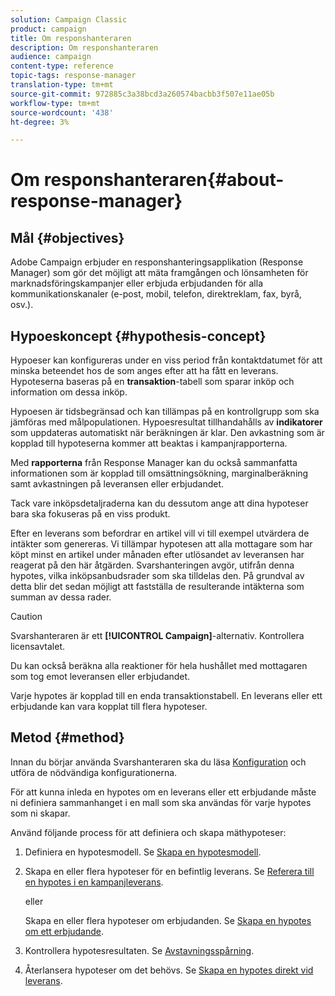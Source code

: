 ```yaml
---
solution: Campaign Classic
product: campaign
title: Om responshanteraren
description: Om responshanteraren
audience: campaign
content-type: reference
topic-tags: response-manager
translation-type: tm+mt
source-git-commit: 972885c3a38bcd3a260574bacbb3f507e11ae05b
workflow-type: tm+mt
source-wordcount: '438'
ht-degree: 3%

---
```



# Om responshanteraren{#about-response-manager}

## Mål {#objectives}

Adobe Campaign erbjuder en responshanteringsapplikation (Response Manager) som gör det möjligt att mäta framgången och lönsamheten för marknadsföringskampanjer eller erbjuda erbjudanden för alla kommunikationskanaler (e-post, mobil, telefon, direktreklam, fax, byrå, osv.).

## Hypoeskoncept {#hypothesis-concept}

Hypoeser kan konfigureras under en viss period från kontaktdatumet för att minska beteendet hos de som anges efter att ha fått en leverans. Hypoteserna baseras på en **transaktion**-tabell som sparar inköp och information om dessa inköp.

Hypoesen är tidsbegränsad och kan tillämpas på en kontrollgrupp som ska jämföras med målpopulationen. Hypoesresultat tillhandahålls av **indikatorer** som uppdateras automatiskt när beräkningen är klar. Den avkastning som är kopplad till hypoteserna kommer att beaktas i kampanjrapporterna.

Med **rapporterna** från Response Manager kan du också sammanfatta informationen som är kopplad till omsättningsökning, marginalberäkning samt avkastningen på leveransen eller erbjudandet.

Tack vare inköpsdetaljraderna kan du dessutom ange att dina hypoteser bara ska fokuseras på en viss produkt.

Efter en leverans som befordrar en artikel vill vi till exempel utvärdera de intäkter som genereras. Vi tillämpar hypotesen att alla mottagare som har köpt minst en artikel under månaden efter utlösandet av leveransen har reagerat på den här åtgärden. Svarshanteringen avgör, utifrån denna hypotes, vilka inköpsanbudsrader som ska tilldelas den. På grundval av detta blir det sedan möjligt att fastställa de resulterande intäkterna som summan av dessa rader.

>[!CAUTION]
>
>Svarshanteraren är ett **[!UICONTROL Campaign]**-alternativ. Kontrollera licensavtalet.

Du kan också beräkna alla reaktioner för hela hushållet med mottagaren som tog emot leveransen eller erbjudandet.

Varje hypotes är kopplad till en enda transaktionstabell. En leverans eller ett erbjudande kan vara kopplat till flera hypoteser.

## Metod {#method}

Innan du börjar använda Svarshanteraren ska du läsa [Konfiguration](../../campaign/using/configuration.md) och utföra de nödvändiga konfigurationerna.

För att kunna inleda en hypotes om en leverans eller ett erbjudande måste ni definiera sammanhanget i en mall som ska användas för varje hypotes som ni skapar.

Använd följande process för att definiera och skapa mäthypoteser:

1. Definiera en hypotesmodell. Se [Skapa en hypotesmodell](../../campaign/using/hypothesis-templates.md#creating-a-hypothesis-model).
1. Skapa en eller flera hypoteser för en befintlig leverans. Se [Referera till en hypotes i en kampanjleverans](../../campaign/using/creating-hypotheses.md#referencing-a-hypothesis-in-a-campaign-delivery).

   eller

   Skapa en eller flera hypoteser om erbjudanden. Se [Skapa en hypotes om ett erbjudande](../../campaign/using/creating-hypotheses.md#creating-a-hypothesis-on-an-offer).

1. Kontrollera hypotesresultaten. Se [Avstavningsspårning](../../campaign/using/hypothesis-tracking.md).
1. Återlansera hypoteser om det behövs. Se [Skapa en hypotes direkt vid leverans](../../campaign/using/creating-hypotheses.md#creating-a-hypothesis-on-the-fly-on-a-delivery).

